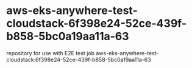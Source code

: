 # aws-eks-anywhere-test-cloudstack-6f398e24-52ce-439f-b858-5bc0a19aa11a-63
repository for use with E2E test job aws-eks-anywhere-test-cloudstack:6f398e24-52ce-439f-b858-5bc0a19aa11a-63

